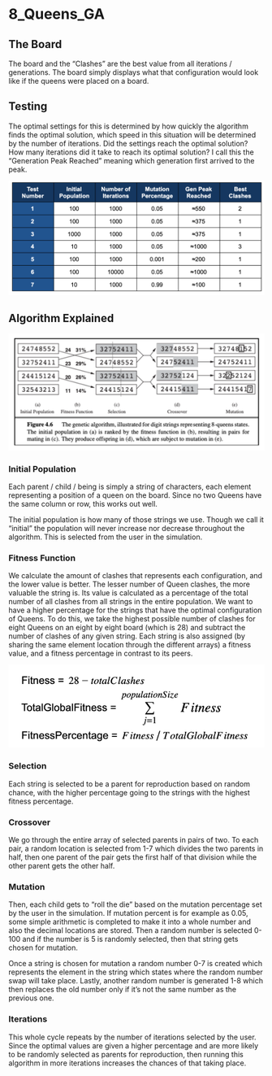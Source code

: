 # 8_Queens_GA

## The Board

The board and the “Clashes” are the best value from all iterations / generations. The board simply displays what that configuration would look like if the queens were placed on a board.

## Testing

The optimal settings for this is determined by how quickly the algorithm finds the optimal solution, which speed in this situation will be determined by the number of iterations. Did the settings reach the optimal solution? How many iterations did it take to reach its optimal solution? I call this the “Generation Peak Reached” meaning which generation first arrived to the peak.

![results](https://github.com/williammcintosh/8_Queens_GA/blob/main/images/Screen%20Shot%202021-06-26%20at%2011.42.41%20PM.png)

## Algorithm Explained

![genetic algorithm](https://github.com/williammcintosh/8_Queens_GA/blob/main/images/Screen%20Shot%202021-06-26%20at%2011.44.19%20PM.png)

### Initial Population
Each parent / child / being is simply a string of characters, each element representing a position of a queen on the board. Since no two Queens have the same column or row, this works out well.

The initial population is how many of those strings we use. Though we call it “initial” the population will never increase nor decrease throughout the algorithm. This is selected from the user in the simulation.

### Fitness Function

We calculate the amount of clashes that represents each configuration, and the lower value is better. The lesser number of Queen clashes, the more valuable the string is. Its value is calculated as a percentage of the total number of all clashes from all strings in the entire population. We want to have a higher percentage for the strings that have the optimal configuration of Queens. To do this, we take the highest possible number of clashes for eight Queens on an eight by eight board (which is 28) and subtract the number of clashes of any given string. Each string is also assigned (by sharing the same element location through the different arrays) a fitness value, and a fitness percentage in contrast to its peers.

![equation one](https://github.com/williammcintosh/8_Queens_GA/blob/main/images/Screen%20Shot%202021-06-26%20at%2011.46.29%20PM.png)

### Selection

Each string is selected to be a parent for reproduction based on random chance, with the higher percentage going to the strings with the highest fitness percentage.

### Crossover

We go through the entire array of selected parents in pairs of two. To each pair, a random location is selected from 1-7 which divides the two parents in half, then one parent of the pair gets the first half of that division while the other parent gets the other half.

### Mutation

Then, each child gets to “roll the die” based on the mutation percentage set by the user in the simulation. If mutation percent is for example as 0.05, some simple arithmetic is completed to make it into a whole number and also the decimal locations are stored. Then a random number is selected 0-100 and if the number is 5 is randomly selected, then that string gets chosen for mutation.

Once a string is chosen for mutation a random number 0-7 is created which represents the element in the string which states where the random number swap will take place. Lastly, another random number is generated 1-8 which then replaces the old number only if it’s not the same number as the previous one.

### Iterations

This whole cycle repeats by the number of iterations selected by the user. Since the optimal values are given a higher percentage and are more likely to be randomly selected as parents for reproduction, then running this algorithm in more iterations increases the chances of that taking place.
